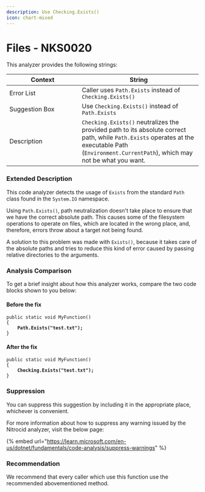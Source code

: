 ```yaml
---
description: Use Checking.Exists()
icon: chart-mixed
---
```


# Files - NKS0020

This analyzer provides the following strings:

<table><thead><tr><th width="174">Context</th><th>String</th></tr></thead><tbody><tr><td>Error List</td><td>Caller uses <code>Path.Exists</code> instead of <code>Checking.Exists()</code></td></tr><tr><td>Suggestion Box</td><td>Use <code>Checking.Exists()</code> instead of <code>Path.Exists</code></td></tr><tr><td>Description</td><td><code>Checking.Exists()</code> neutralizes the provided path to its absolute correct path, while <code>Path.Exists</code> operates at the executable Path (<code>Environment.CurrentPath</code>), which may not be what you want.</td></tr></tbody></table>

### Extended Description

This code analyzer detects the usage of `Exists` from the standard `Path` class found in the `System.IO` namespace.

Using `Path.Exists()`, path neutralization doesn't take place to ensure that we have the correct absolute path. This causes some of the filesystem operations to operate on files, which are located in the wrong place, and, therefore, errors throw about a target not being found.

A solution to this problem was made with `Exists()`, because it takes care of the absolute paths and tries to reduce this kind of error caused by passing relative directories to the arguments.

### Analysis Comparison

To get a brief insight about how this analyzer works, compare the two code blocks shown to you below:

#### Before the fix

<pre class="language-csharp" data-title="Somewhere in your mod code..." data-line-numbers><code class="lang-csharp">public static void MyFunction()
{
<strong>    Path.Exists("test.txt");
</strong>}
</code></pre>

#### After the fix

<pre class="language-csharp" data-title="Somewhere in your mod code..." data-line-numbers><code class="lang-csharp">public static void MyFunction()
{
<strong>    Checking.Exists("test.txt");
</strong>}
</code></pre>

### Suppression

You can suppress this suggestion by including it in the appropriate place, whichever is convenient.

For more information about how to suppress any warning issued by the Nitrocid analyzer, visit the below page:

{% embed url="https://learn.microsoft.com/en-us/dotnet/fundamentals/code-analysis/suppress-warnings" %}

### Recommendation

We recommend that every caller which use this function use the recommended abovementioned method.
